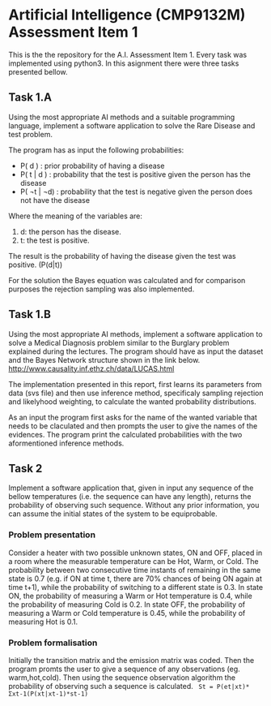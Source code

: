 # Artificial Intelligence (CMP9132M) Assessment Item 1

This is the the repository for the A.I. Assessment Item 1. Every task was implemented using python3. In this asignment there were three tasks presented bellow. 

## Task 1.A
Using the most appropriate AI methods and a suitable programming language, implement a software application to solve the Rare Disease and test problem.

The program has as input the following probabilities:
* P( d ) : prior probability of having a disease
* P( t | d ) : probability that the test is positive given the person has the disease
* P( ¬t | ¬d) : probability that the test is negative given the person does not have the disease

Where the meaning of the variables are:
1. d: the person has the disease.
2. t: the test is positive.

The result is the  probability of having the disease given the test was positive. (P(d|t))

For the solution the Bayes equation was calculated and for comparison purposes the rejection sampling was also implemented.

## Task 1.B
Using the most appropriate AI methods, implement a software application to solve a Medical Diagnosis problem similar to the Burglary problem explained during the lectures. The program should have as input the dataset and the Bayes Network structure shown in the link below.
http://www.causality.inf.ethz.ch/data/LUCAS.html

The implementation presented in this report, first learns its parameters from data (svs file) and then use inference method, specificaly sampling rejection and likelyhood weighting, to calculate the wanted probability distributions.

As an input the program first asks for the name of the wanted variable that needs to be claculated and then prompts the user to give the names of the evidences. The program print the calculated probabilities with the two aformentioned inference methods.

## Task 2
Implement a software application that, given in input any sequence of the bellow temperatures (i.e. the sequence can have any length), returns the probability of observing such sequence. Without any prior information, you can assume the initial states of the system to be equiprobable.

### Problem presentation 
Consider a heater with two possible unknown states, ON and OFF, placed in a room where the measurable temperature can be Hot, Warm, or Cold.
The probability between two consecutive time instants of remaining in the same state is 0.7 (e.g. if ON at time t, there are 70% chances of being ON again at time t+1), while the probability of switching to a different state is 0.3.
In state ON, the probability of measuring a Warm or Hot temperature is 0.4, while the probability of measuring Cold is 0.2.
In state OFF, the probability of measuring a Warm or Cold temperature is 0.45, while the probability of measuring Hot is 0.1.

### Problem formalisation
Initially the transition matrix and the emission matrix was coded. Then the program promts the user to give a sequence of any observations (eg. warm,hot,cold). Then using the sequence observation algorithm the probability of observing such a sequence is calculated. 
` St = P(et|xt)* Σxt-1(P(xt|xt-1)*st-1)`
